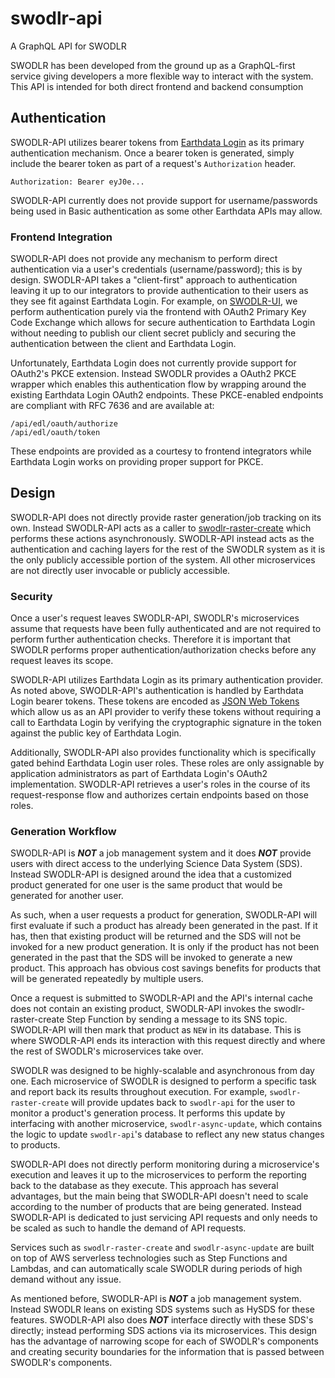 # swodlr-api
A GraphQL API for SWODLR

SWODLR has been developed from the ground up as a GraphQL-first service giving
developers a more flexible way to interact with the system. This API is intended
for both direct frontend and backend consumption

## Authentication

SWODLR-API utilizes bearer tokens from
[Earthdata Login](https://urs.earthdata.nasa.gov/) as its primary authentication
mechanism. Once a bearer token is generated, simply include the bearer token as
part of a request's `Authorization` header.

```
Authorization: Bearer eyJ0e...
```

SWODLR-API currently does not provide support for username/passwords being
used in Basic authentication as some other Earthdata APIs may allow.

### Frontend Integration

SWODLR-API does not provide any mechanism to perform direct authentication via
a user's credentials (username/password); this is by design. SWODLR-API takes a
"client-first" approach to authentication leaving it up to our integrators to
provide authentication to their users as they see fit against Earthdata Login.
For example, on
[SWODLR-UI](https://github.com/podaac/swodlr-ui), we perform authentication
purely via the frontend with OAuth2 Primary Key Code Exchange which allows for
secure authentication to Earthdata Login without needing to publish our client
secret publicly and securing the authentication between the client and Earthdata
Login.

Unfortunately, Earthdata Login does not currently provide support for OAuth2's
PKCE extension. Instead SWODLR provides a OAuth2 PKCE wrapper which enables this
authentication flow by wrapping around the existing Earthdata Login OAuth2
endpoints. These PKCE-enabled endpoints are compliant with RFC 7636 and are
available at:

```
/api/edl/oauth/authorize
/api/edl/oauth/token
```

These endpoints are provided as a courtesy to frontend integrators while
Earthdata Login works on providing proper support for PKCE.

## Design

SWODLR-API does not directly provide raster generation/job tracking on its own.
Instead SWODLR-API acts as a caller to
[swodlr-raster-create](https://github.com/podaac/swodlr-raster-create) which
performs these actions asynchronously. SWODLR-API instead acts as the
authentication and caching layers for the rest of the SWODLR system as it is the
only publicly accessible portion of the system. All other microservices are not
directly user invocable or publicly accessible.

### Security

Once a user's request leaves SWODLR-API, SWODLR's microservices assume that
requests have been fully authenticated and are not required to perform further
authentication checks. Therefore it is important that SWODLR performs proper
authentication/authorization checks before any request leaves its scope.

SWODLR-API utilizes Earthdata Login as its primary authentication provider. As
noted above, SWODLR-API's authentication is handled by Earthdata Login bearer
tokens. These tokens are encoded as
[JSON Web Tokens](https://datatracker.ietf.org/doc/html/rfc7519) which allow
us as an API provider to verify these tokens without requiring a call to
Earthdata Login by verifying the cryptographic signature in the token against
the public key of Earthdata Login.

Additionally, SWODLR-API also provides functionality which is specifically gated
behind Earthdata Login user roles. These roles are only assignable by
application administrators as part of Earthdata Login's OAuth2 implementation.
SWODLR-API retrieves a user's roles in the course of its request-response flow
and authorizes certain endpoints based on those roles.

### Generation Workflow

SWODLR-API is ***NOT*** a job management system and it does ***NOT*** provide
users with direct access to the underlying Science Data System (SDS). Instead
SWODLR-API is designed around the idea that a customized product generated for
one user is the same product that would be generated for another user.

As such, when a user requests a product for generation, SWODLR-API will first
evaluate if such a product has already been generated in the past. If it has,
then that existing product will be returned and the SDS will not be invoked for
a new product generation. It is only if the product has not been generated in
the past that the SDS will be invoked to generate a new product. This approach
has obvious cost savings benefits for products that will be generated repeatedly
by multiple users. 

Once a request is submitted to SWODLR-API and the API's internal cache does not
contain an existing product, SWODLR-API invokes the swodlr-raster-create Step
Function by sending a message to its SNS topic. SWODLR-API will then mark that
product as `NEW` in its database. This is where SWODLR-API ends its interaction
with this request directly and where the rest of SWODLR's microservices take
over.

SWODLR was designed to be highly-scalable and asynchronous from day one. Each
microservice of SWODLR is designed to perform a specific task and report back
its results throughout execution. For example, `swodlr-raster-create` will
provide updates back to `swodlr-api` for the user to monitor a product's
generation process. It performs this update by interfacing with another
microservice, `swodlr-async-update`, which contains the logic to update
`swodlr-api`'s database to reflect any new status changes to products.

SWODLR-API does not directly perform monitoring during a microservice's
execution and leaves it up to the microservices to perform the reporting back to
the database as they execute. This approach has several advantages, but the main
being that SWODLR-API doesn't need to scale according to the number of products
that are being generated. Instead SWODLR-API is dedicated to just servicing API
requests and only needs to be scaled as such to handle the demand of API
requests.

Services such as `swodlr-raster-create` and `swodlr-async-update` are built on
top of AWS serverless technologies such as Step Functions and Lambdas, and can
automatically scale SWODLR during periods of high demand without any issue.

As mentioned before, SWODLR-API is ***NOT*** a job management system. Instead
SWODLR leans on existing SDS systems such as HySDS for these features.
SWODLR-API also does ***NOT*** interface directly with these SDS's directly;
instead performing SDS actions via its microservices. This design has the
advantage of narrowing scope for each of SWODLR's components and creating
security boundaries for the information that is passed between SWODLR's
components.
